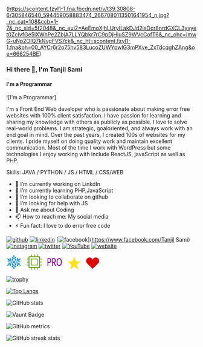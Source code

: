 (https://scontent.fzyl1-1.fna.fbcdn.net/v/t39.30808-6/305846540_594459058883474_2667080113501641954_n.jpg?_nc_cat=108&ccb=1-7&_nc_sid=5f2048&_nc_eui2=AeEmoXjhLUryILakDJd2isOcr8nrdGXCL3yvyet0ZcIvfGe5lXWhPe2ZbjA7LLYQbkr7rC9pDjHiuSZ9WVcCofT6&_nc_ohc=ImwG-uNp2OIQ7kNvgFVS7ck&_nc_ht=scontent.fzyl1-1.fna&oh=00_AYCr6r2o75hv583LucoZUWYpwlG3mPXve_ZxTdcqghZAng&oe=666254BE)

### Hi there 👋, I'm Tanjil Sami
#### I'm a Programmar
![I'm a Programmar]

I'm a Front End Web developer who is passionate about making error free websites with 100% client satisfaction. I have passion for learning and sharing my knowledge with others as publicly as possible. I love to solve real-world problems. I am strategic, goaloriented, and always work with an end goal in mind. Over the past years, I created 100s of websites for my clients. I pride myself on doing quality work and maintain excellent communication. Most of the time I work with WordPress but some technologies I enjoy working with include ReactJS, javaScript as well as PHP.

Skills: JAVA / PYTHON / JS / HTML / CSS/WEB

- 🔭 I’m currently working on LinkdIn 
- 🌱 I’m currently learning PHP,JavaScript 
- 👯 I’m looking to collaborate on github 
- 🤔 I’m looking for help with JS 
- 💬 Ask me about Coding  
- 📫 How to reach me: My social media 
- ⚡ Fun fact: I love to do error free code 


[<img src='https://cdn.jsdelivr.net/npm/simple-icons@3.0.1/icons/github.svg' alt='github' height='40'>](https://github.com/sami9957)  [<img src='https://cdn.jsdelivr.net/npm/simple-icons@3.0.1/icons/linkedin.svg' alt='linkedin' height='40'>](https://www.linkedin.com/in/inverse-of-tanjil-/)  [<img src='https://cdn.jsdelivr.net/npm/simple-icons@3.0.1/icons/facebook.svg' alt='facebook' height='40'>](https://www.facebook.com/Tanjil Sami)  [<img src='https://cdn.jsdelivr.net/npm/simple-icons@3.0.1/icons/instagram.svg' alt='instagram' height='40'>](https://www.instagram.com/literally._.tanjil_39/)  [<img src='https://cdn.jsdelivr.net/npm/simple-icons@3.0.1/icons/twitter.svg' alt='twitter' height='40'>](https://twitter.com/ShahnewajT47667)  [<img src='https://cdn.jsdelivr.net/npm/simple-icons@3.0.1/icons/youtube.svg' alt='YouTube' height='40'>](https://www.youtube.com/channel/Tanjil_Creates)  [<img src='https://cdn.jsdelivr.net/npm/simple-icons@3.0.1/icons/icloud.svg' alt='website' height='40'>](http://www.sami9957.com)  

<a href='https://archiveprogram.github.com/'><img src='https://raw.githubusercontent.com/acervenky/animated-github-badges/master/assets/acbadge.gif' width='40' height='40'></a> <a href='https://docs.github.com/en/developers'><img src='https://raw.githubusercontent.com/acervenky/animated-github-badges/master/assets/devbadge.gif' width='40' height='40'></a> <a href='https://github.com/pricing'><img src='https://raw.githubusercontent.com/acervenky/animated-github-badges/master/assets/pro.gif' width='40' height='40'></a> <a href='https://stars.github.com/'><img src='https://raw.githubusercontent.com/acervenky/animated-github-badges/master/assets/starbadge.gif' width='35' height='35'></a> <a href='https://docs.github.com/en/github/supporting-the-open-source-community-with-github-sponsors'><img src='https://raw.githubusercontent.com/acervenky/animated-github-badges/master/assets/sponsorbadge.gif' width='35' height='35'></a> 

[![trophy](https://github-profile-trophy.vercel.app/?username=sami9957)](https://github.com/ryo-ma/github-profile-trophy)

[![Top Langs](https://github-readme-stats.vercel.app/api/top-langs/?username=sami9957)](https://github.com/anuraghazra/github-readme-stats)

![GitHub stats](https://github-readme-stats.vercel.app/api?username=sami9957&show_icons=true&count_private=true)  

![Vaunt Badge](https://api.vaunt.dev/v1/github/entities/sami9957/contributions?format=svg&private=true)  

![GitHub metrics](https://metrics.lecoq.io/sami9957)  

![GitHub streak stats](https://streak-stats.demolab.com/?user=sami9957)  


